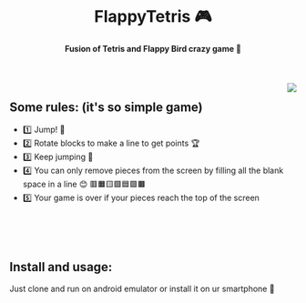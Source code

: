
<h1 align="center">FlappyTetris 🎮</h1>

<h4 align="center">Fusion of Tetris and Flappy Bird crazy game 🤪 </h4><br><br>

<img align="right" src="https://i.imgur.com/35u2eQf.gif">

<h2>Some rules: (it's so simple game) </h2>
<ul>
<li>1️⃣ Jump! 🦘</li>
<li>2️⃣ Rotate blocks to make a line to get points 🏆</li>
<li>3️⃣ Keep jumping 🦘</li>
<li>4️⃣ You can only remove pieces from the screen by filling all the blank space in a line 😊 🟥🟧🟨🟩🟦🟪🟫</li>
<li>5️⃣ Your game is over if your pieces reach the top of the screen</li>
</ul>
<br><br><br>
<h2>Install and usage:</h2>
<p>Just clone and run on android emulator or install it on ur smartphone 📱</p>

